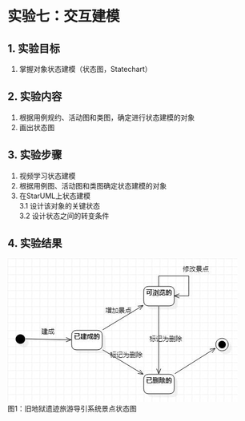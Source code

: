 # 实验七：交互建模

## 1. 实验目标

1. 掌握对象状态建模（状态图，Statechart）  

## 2. 实验内容

1. 根据用例规约、活动图和类图，确定进行状态建模的对象  
2. 画出状态图  

## 3. 实验步骤

1. 视频学习状态建模  
2. 根据用例图、活动图和类图确定状态建模的对象  
3. 在StarUML上状态建模   
    3.1 设计该对象的关键状态  
    3.2 设计状态之间的转变条件  
    
## 4. 实验结果

![景点状态图](.\Lab7_StatechartDiagram_Scenery.jpg)  
图1：旧地狱遗迹旅游导引系统景点状态图  

